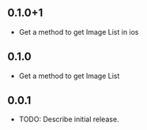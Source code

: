 ## 0.1.0+1
* Get a method to get Image List in ios

## 0.1.0
* Get a method to get Image List

## 0.0.1

* TODO: Describe initial release.
